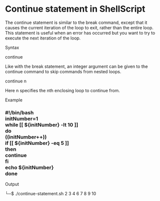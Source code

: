 <h1>Continue statement in ShellScript
</h1>

<p>


The continue statement is similar to the break command, except that it causes the current iteration of the loop to exit, rather than the entire loop. This statement is useful when an error has occurred but you want to try to execute the next iteration of the loop.<br>

Syntax<br>

continue<br>

Like with the break statement, an integer argument can be given to the continue command to skip commands from nested loops.<br>

continue n<br>

Here n specifies the nth enclosing loop to continue from.<br>

Example
<h3>
#!/bin/bash<br>
initNumber=1<br>
while [[ ${initNumber} -lt 10 ]]<br>
do<br>
    ((initNumber++))<br>
    if [[ ${initNumber} -eq 5 ]]<br>
    then<br>
        continue<br>
    fi<br>
    echo ${initNumber}<br>
done</h3>

Output

└─$ ./continue-statement.sh
2
3
4
6
7
8
9
10
</p>